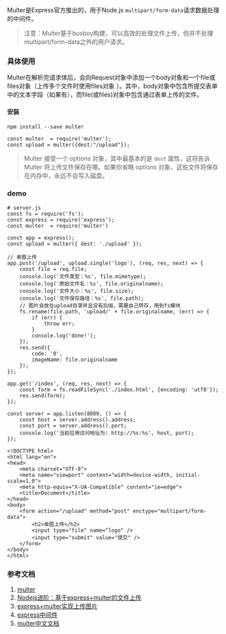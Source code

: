 Multer是Express官方推出的，用于Node.js `multipart/form-data`请求数据处理的中间件。

>注意：Multer基于busboy构建，可以高效的处理文件上传，但并不处理multipart/form-data之外的用户请求。

### 具体使用
Multer在解析完请求体后，会向Request对象中添加一个body对象和一个file或files对象（上传多个文件时使用files对象 ）。其中，body对象中包含所提交表单中的文本字段（如果有），而file(或files)对象中包含通过表单上传的文件。
#### 安装
```
npm install --save multer
```
```
const multer  = require('multer');
const upload = multer({dest:"/upload"});
```
>Multer 接受一个 options 对象，其中最基本的是 `dest` 属性，这将告诉 Multer 将上传文件保存在哪。如果你省略 options 对象，这些文件将保存在内存中，永远不会写入磁盘。

### demo
```
# server.js
const fs = require('fs');
const express = require('express');
const multer  = require('multer')

const app = express();
const upload = multer({ dest: './upload' });

// 单图上传
app.post('/upload', upload.single('logo'), (req, res, next) => {
    const file = req.file;
    console.log('文件类型：%s', file.mimetype);
    console.log('原始文件名：%s', file.originalname);
    console.log('文件大小：%s', file.size);
    console.log('文件保存路径：%s', file.path);
    // 图片会放在upload目录并且没有后缀，需要自己转存，用到fs模块
    fs.rename(file.path, 'upload/' + file.originalname, (err) => {
        if (err) {
            throw err;
        }
        console.log('done!');
    });
    res.send({
        code: '0',
        imageName: file.originalname
    });
});

app.get('/index', (req, res, next) => {
    const form = fs.readFileSync('./index.html', {encoding: 'utf8'});
    res.send(form);
});

const server = app.listen(8089, () => {
    const host = server.address().address;
    const port = server.address().port;
    console.log('当前应用访问地址为: http://%s:%s', host, port);
});
```
```
<!DOCTYPE html>
<html lang="en">
<head>
    <meta charset="UTF-8">
    <meta name="viewport" content="width=device-width, initial-scale=1.0">
    <meta http-equiv="X-UA-Compatible" content="ie=edge">
    <title>Document</title>
</head>
<body>
    <form action="/upload" method="post" enctype="multipart/form-data">
        <h2>单图上传</h2>
        <input type="file" name="logo" />
        <input type="submit" value="提交" />
    </form>
</body>
</html>
```

### 参考文档
1. [multer](https://github.com/expressjs/multer)
2. [Nodejs进阶：基于express+multer的文件上传](https://www.cnblogs.com/chyingp/p/express-multer-file-upload.html)
3. [express+multer实现上传图片](https://www.jianshu.com/p/1e92a86c571a)
4. [express中间件](http://www.expressjs.com.cn/guide/using-middleware.html)
5. [multer中文文档](https://github.com/expressjs/multer/blob/master/doc/README-zh-cn.md)